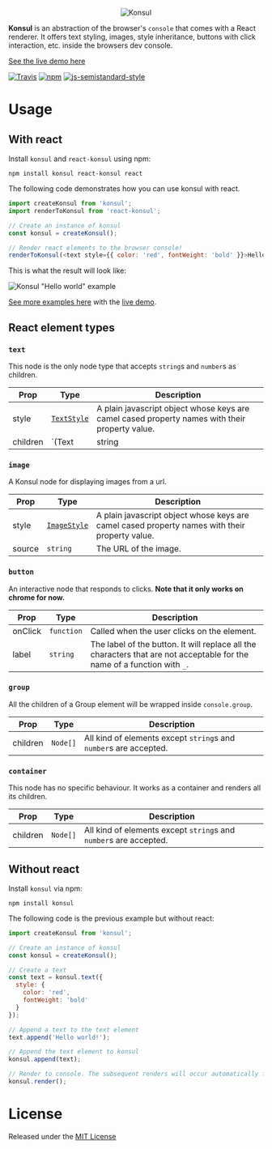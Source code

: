 <p align="center">
  <img src="https://www.dropbox.com/s/3wfhnivj3pad9hv/konsul-logo-small.png?dl=1" alt="Konsul" />
</p>

**Konsul** is an abstraction of the browser's `console` that comes with a React renderer. It offers text styling, images, style inheritance, buttons with click interaction, etc. inside the browsers dev console.

[See the live demo here](https://mohebifar.github.io/konsul/)

[![Travis](https://img.shields.io/travis/rust-lang/rust.svg)]()
[![npm](https://img.shields.io/npm/v/konsul.svg)]()
[![js-semistandard-style](https://img.shields.io/badge/code%20style-semistandard-brightgreen.svg)](https://github.com/Flet/semistandard)

# Usage
## With react
Install `konsul` and `react-konsul` using npm:

```
npm install konsul react-konsul react
```

The following code demonstrates how you can use konsul with react.

```js
import createKonsul from 'konsul';
import renderToKonsul from 'react-konsul';

// Create an instance of konsul
const konsul = createKonsul();

// Render react elements to the browser console!
renderToKonsul(<text style={{ color: 'red', fontWeight: 'bold' }}>Hello world!</text>, konsul);
```

This is what the result will look like:

![Konsul "Hello world" example](https://www.dropbox.com/s/cyzs5imu6384voc/konsul-hello-world.jpg?dl=1)

[See more examples here](https://github.com/mohebifar/konsul/tree/master/examples/src) with the [live demo](https://mohebifar.github.io/konsul/).

## React element types
### `text`
This node is the only node type that accepts `string`s and `number`s as children.

| Prop | Type | Description |
| --- | --- | --- |
| style | [`TextStyle`](https://github.com/mohebifar/konsul/blob/master/src/types/styles.js#L13) | A plain javascript object whose keys are camel cased property names with their property value. |
| children | `(Text|string|number)[]` | Only `Text`s, `string`s and `number`s are accepted as a Text's children |

### `image`
A Konsul node for displaying images from a url.

| Prop | Type | Description |
| --- | --- | --- |
| style | [`ImageStyle`](https://github.com/mohebifar/konsul/blob/master/src/types/styles.js#L20) | A plain javascript object whose keys are camel cased property names with their property value. |
| source | `string` | The URL of the image. |

### `button`
An interactive node that responds to clicks. **Note that it only works on chrome for now.**

| Prop | Type | Description |
| --- | --- | --- |
| onClick | `function` | Called when the user clicks on the element. |
| label | `string` | The label of the button. It will replace all the characters that are not acceptable for the name of a function with `_`. |

### `group`
All the children of a Group element will be wrapped inside `console.group`.

| Prop | Type | Description |
| --- | --- | --- |
| children | `Node[]` | All kind of elements except `string`s and `number`s are accepted. |

### `container`
This node has no specific behaviour. It works as a container and renders all its children.


| Prop | Type | Description |
| --- | --- | --- |
| children | `Node[]` | All kind of elements except `string`s and `number`s are accepted. |

## Without react
Install `konsul` via npm:

```
npm install konsul
```

The following code is the previous example but without react:

```js
import createKonsul from 'konsul';

// Create an instance of konsul
const konsul = createKonsul();

// Create a text
const text = konsul.text({
  style: {
    color: 'red',
    fontWeight: 'bold'
  }
});

// Append a text to the text element
text.append('Hello world!');

// Append the text element to konsul
konsul.append(text);

// Render to console. The subsequent renders will occur automatically for example by updating the style or children.
konsul.render();
```

# License
Released under the [MIT License](https://mohebifar.mit-license.org/)
